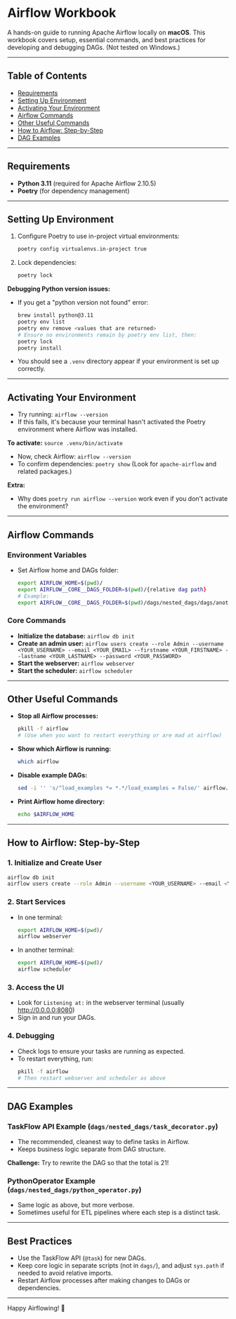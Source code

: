 # Airflow Workbook

A hands-on guide to running Apache Airflow locally on **macOS**. This workbook covers setup, essential commands, and best practices for developing and debugging DAGs. (Not tested on Windows.)

---

## Table of Contents
- [Requirements](#requirements)
- [Setting Up Environment](#setting-up-environment)
- [Activating Your Environment](#activating-your-environment)
- [Airflow Commands](#airflow-commands)
- [Other Useful Commands](#other-useful-commands)
- [How to Airflow: Step-by-Step](#how-to-airflow-step-by-step)
- [DAG Examples](#dag-examples)

---

## Requirements
- **Python 3.11** (required for Apache Airflow 2.10.5)
- **Poetry** (for dependency management)

---

## Setting Up Environment
1. Configure Poetry to use in-project virtual environments:
   ```sh
   poetry config virtualenvs.in-project true
   ```
2. Lock dependencies:
   ```sh
   poetry lock
   ```

**Debugging Python version issues:**
- If you get a "python version not found" error:
  ```sh
  brew install python@3.11
  poetry env list
  poetry env remove <values that are returned>
  # Ensure no environments remain by poetry env list, then:
  poetry lock
  poetry install
  ```
- You should see a `.venv` directory appear if your environment is set up correctly.

---

## Activating Your Environment
- Try running:
  ```airflow --version```
- If this fails, it's because your terminal hasn't activated the Poetry environment where Airflow was installed.

**To activate:**
```source .venv/bin/activate ```
- Now, check Airflow:
  ```airflow --version ```
- To confirm dependencies:
  ```poetry show```
  (Look for `apache-airflow` and related packages.)

**Extra:**
- Why does `poetry run airflow --version` work even if you don't activate the environment? 

---

## Airflow Commands

### Environment Variables
- Set Airflow home and DAGs folder:
  ```zsh
  export AIRFLOW_HOME=$(pwd)/
  export AIRFLOW__CORE__DAGS_FOLDER=$(pwd)/{relative dag path}
  # Example:
  export AIRFLOW__CORE__DAGS_FOLDER=$(pwd)/dags/nested_dags/dags/another_folder
  ```

### Core Commands
- **Initialize the database:**
  ```airflow db init```
- **Create an admin user:**
  ``` airflow users create --role Admin --username <YOUR_USERNAME> --email <YOUR_EMAIL> --firstname <YOUR_FIRSTNAME> --lastname <YOUR_LASTNAME> --password <YOUR_PASSWORD> ```
- **Start the webserver:**
  ```airflow webserver```
- **Start the scheduler:**
  ```airflow scheduler```

---

## Other Useful Commands
- **Stop all Airflow processes:**
  ```sh
  pkill -f airflow
  # (Use when you want to restart everything or are mad at airflow)
  ```
- **Show which Airflow is running:**
  ```sh
  which airflow
  ```
- **Disable example DAGs:**
  ```sh
  sed -i '' 's/^load_examples *= *.*/load_examples = False/' airflow.cfg
  ```
- **Print Airflow home directory:**
  ```sh
  echo $AIRFLOW_HOME
  ```

---

## How to Airflow: Step-by-Step

### 1. Initialize and Create User
```sh
airflow db init
airflow users create --role Admin --username <YOUR_USERNAME> --email <YOUR_EMAIL> --firstname <YOUR_FIRSTNAME> --lastname <YOUR_LASTNAME> --password <YOUR_PASSWORD>
```

### 2. Start Services
- In one terminal:
  ```sh
  export AIRFLOW_HOME=$(pwd)/
  airflow webserver
  ```
- In another terminal:
  ```sh
  export AIRFLOW_HOME=$(pwd)/
  airflow scheduler
  ```

### 3. Access the UI
- Look for `Listening at:` in the webserver terminal (usually http://0.0.0.0:8080)
- Sign in and run your DAGs.

### 4. Debugging
- Check logs to ensure your tasks are running as expected.
- To restart everything, run:
  ```sh
  pkill -f airflow
  # Then restart webserver and scheduler as above
  ```

---

## DAG Examples

### TaskFlow API Example (`dags/nested_dags/task_decorator.py`)
- The recommended, cleanest way to define tasks in Airflow.
- Keeps business logic separate from DAG structure.

**Challenge:** Try to rewrite the DAG so that the total is 21!

### PythonOperator Example (`dags/nested_dags/python_operator.py`)
- Same logic as above, but more verbose.
- Sometimes useful for ETL pipelines where each step is a distinct task.

---

## Best Practices
- Use the TaskFlow API (`@task`) for new DAGs.
- Keep core logic in separate scripts (not in `dags/`), and adjust `sys.path` if needed to avoid relative imports.
- Restart Airflow processes after making changes to DAGs or dependencies.

---

Happy Airflowing! 🚀
